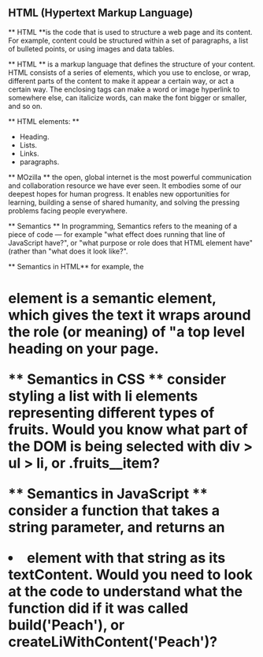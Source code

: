 ## HTML (Hypertext Markup Language)

 ** HTML **is the code that is used to structure a web page and its content. For example, content could be structured within a set of paragraphs, a list of bulleted points, or using images and data tables.

** HTML ** is a markup language that defines the structure of your content. HTML consists of a series of elements, which you use to enclose, or wrap, different parts of the content to make it appear a certain way, or act a certain way. The enclosing tags can make a word or image hyperlink to somewhere else, can italicize words, can make the font bigger or smaller, and so on. 

** HTML elements: **
- Heading.
- Lists.
- Links.
- paragraphs.

** MOzilla ** the open, global internet is the most powerful communication and collaboration resource we have ever seen. It embodies some of our deepest hopes for human progress. It enables new opportunities for learning, building a sense of shared humanity, and solving the pressing problems facing people everywhere.


** Semantics ** In programming, Semantics refers to the meaning of a piece of code — for example "what effect does running that line of JavaScript have?", or "what purpose or role does that HTML element have" (rather than "what does it look like?".


** Semantics in HTML** for example, the <h1> element is a semantic element, which gives the text it wraps around the role (or meaning) of "a top level heading on your page.


** Semantics in CSS ** consider styling a list with li elements representing different types of fruits. Would you know what part of the DOM is being selected with div > ul > li, or .fruits__item?


** Semantics in JavaScript ** consider a function that takes a string parameter, and returns an <li> element with that string as its textContent. Would you need to look at the code to understand what the function did if it was called build('Peach'), or createLiWithContent('Peach')?